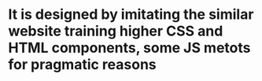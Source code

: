# It is designed by imitating the similar website  training higher CSS and HTML components, some JS metots for pragmatic reasons


